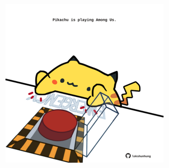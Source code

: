 <!-- built at 03/09/2025, 20:00:31 UTC -->
<p align="center">
  <img width="500" height="500" src="./ReadmeImage.svg">
</p>
